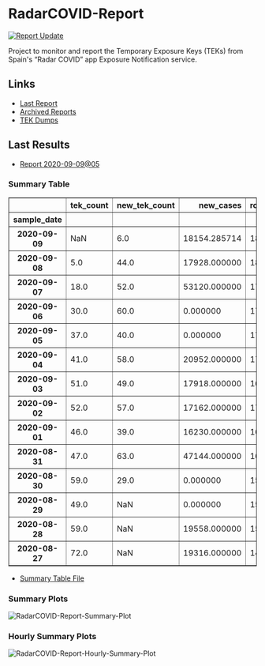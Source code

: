 # RadarCOVID-Report

[![Report Update](https://github.com/pvieito/RadarCOVID-Report/workflows/Report%20Update/badge.svg?event=schedule)](https://github.com/pvieito/RadarCOVID-Report/blob/master/RadarCOVID-Report.ipynb)

Project to monitor and report the Temporary Exposure Keys (TEKs) from Spain's “Radar COVID” app Exposure Notification service.

## Links

- [Last Report](https://github.com/pvieito/RadarCOVID-Report/blob/master/Notebooks/RadarCOVID-Report/Current/RadarCOVID-Report.ipynb) 
- [Archived Reports](https://github.com/pvieito/RadarCOVID-Report/tree/master/Notebooks/RadarCOVID-Report)
- [TEK Dumps](https://github.com/pvieito/RadarCOVID-Report/tree/master/Data/TEKs)

## Last Results

- [Report 2020-09-09@05](https://github.com/pvieito/RadarCOVID-Report/blob/master/Notebooks/RadarCOVID-Report/Hourly/RadarCOVID-Report-2020-09-09@05.ipynb)

### Summary Table

<table border="1" class="dataframe">
  <thead>
    <tr style="text-align: right;">
      <th></th>
      <th>tek_count</th>
      <th>new_tek_count</th>
      <th>new_cases</th>
      <th>rolling_mean_new_cases</th>
      <th>tek_count_per_new_case</th>
      <th>new_tek_count_per_new_case</th>
      <th>new_tek_devices</th>
      <th>new_tek_devices_per_new_case</th>
      <th>new_tek_count_per_new_tek_device</th>
    </tr>
    <tr>
      <th>sample_date</th>
      <th></th>
      <th></th>
      <th></th>
      <th></th>
      <th></th>
      <th></th>
      <th></th>
      <th></th>
      <th></th>
    </tr>
  </thead>
  <tbody>
    <tr>
      <th>2020-09-09</th>
      <td>NaN</td>
      <td>6.0</td>
      <td>18154.285714</td>
      <td>18154.285714</td>
      <td>NaN</td>
      <td>0.000331</td>
      <td>5.0</td>
      <td>0.000275</td>
      <td>1.200000</td>
    </tr>
    <tr>
      <th>2020-09-08</th>
      <td>5.0</td>
      <td>44.0</td>
      <td>17928.000000</td>
      <td>18154.285714</td>
      <td>0.000275</td>
      <td>0.002424</td>
      <td>18.0</td>
      <td>0.000992</td>
      <td>2.444444</td>
    </tr>
    <tr>
      <th>2020-09-07</th>
      <td>18.0</td>
      <td>52.0</td>
      <td>53120.000000</td>
      <td>17911.714286</td>
      <td>0.001005</td>
      <td>0.002903</td>
      <td>22.0</td>
      <td>0.001228</td>
      <td>2.363636</td>
    </tr>
    <tr>
      <th>2020-09-06</th>
      <td>30.0</td>
      <td>60.0</td>
      <td>0.000000</td>
      <td>17058.000000</td>
      <td>0.001759</td>
      <td>0.003517</td>
      <td>24.0</td>
      <td>0.001407</td>
      <td>2.500000</td>
    </tr>
    <tr>
      <th>2020-09-05</th>
      <td>37.0</td>
      <td>40.0</td>
      <td>0.000000</td>
      <td>17058.000000</td>
      <td>0.002169</td>
      <td>0.002345</td>
      <td>17.0</td>
      <td>0.000997</td>
      <td>2.352941</td>
    </tr>
    <tr>
      <th>2020-09-04</th>
      <td>41.0</td>
      <td>58.0</td>
      <td>20952.000000</td>
      <td>17058.000000</td>
      <td>0.002404</td>
      <td>0.003400</td>
      <td>20.0</td>
      <td>0.001172</td>
      <td>2.900000</td>
    </tr>
    <tr>
      <th>2020-09-03</th>
      <td>51.0</td>
      <td>49.0</td>
      <td>17918.000000</td>
      <td>16858.857143</td>
      <td>0.003025</td>
      <td>0.002906</td>
      <td>19.0</td>
      <td>0.001127</td>
      <td>2.578947</td>
    </tr>
    <tr>
      <th>2020-09-02</th>
      <td>52.0</td>
      <td>57.0</td>
      <td>17162.000000</td>
      <td>17058.571429</td>
      <td>0.003048</td>
      <td>0.003341</td>
      <td>14.0</td>
      <td>0.000821</td>
      <td>4.071429</td>
    </tr>
    <tr>
      <th>2020-09-01</th>
      <td>46.0</td>
      <td>39.0</td>
      <td>16230.000000</td>
      <td>16691.428571</td>
      <td>0.002756</td>
      <td>0.002337</td>
      <td>14.0</td>
      <td>0.000839</td>
      <td>2.785714</td>
    </tr>
    <tr>
      <th>2020-08-31</th>
      <td>47.0</td>
      <td>63.0</td>
      <td>47144.000000</td>
      <td>16406.285714</td>
      <td>0.002865</td>
      <td>0.003840</td>
      <td>25.0</td>
      <td>0.001524</td>
      <td>2.520000</td>
    </tr>
    <tr>
      <th>2020-08-30</th>
      <td>59.0</td>
      <td>29.0</td>
      <td>0.000000</td>
      <td>15209.142857</td>
      <td>0.003879</td>
      <td>0.001907</td>
      <td>16.0</td>
      <td>0.001052</td>
      <td>1.812500</td>
    </tr>
    <tr>
      <th>2020-08-29</th>
      <td>49.0</td>
      <td>NaN</td>
      <td>0.000000</td>
      <td>15209.142857</td>
      <td>0.003222</td>
      <td>NaN</td>
      <td>27.0</td>
      <td>0.001775</td>
      <td>NaN</td>
    </tr>
    <tr>
      <th>2020-08-28</th>
      <td>59.0</td>
      <td>NaN</td>
      <td>19558.000000</td>
      <td>15209.142857</td>
      <td>0.003879</td>
      <td>NaN</td>
      <td>NaN</td>
      <td>NaN</td>
      <td>NaN</td>
    </tr>
    <tr>
      <th>2020-08-27</th>
      <td>72.0</td>
      <td>NaN</td>
      <td>19316.000000</td>
      <td>14743.142857</td>
      <td>0.004884</td>
      <td>NaN</td>
      <td>NaN</td>
      <td>NaN</td>
      <td>NaN</td>
    </tr>
  </tbody>
</table>

- [Summary Table File](https://github.com/pvieito/RadarCOVID-Report/blob/master/Data/Resources/Current/RadarCOVID-Report-Summary-Table.csv)

### Summary Plots

![RadarCOVID-Report-Summary-Plot](https://github.com/pvieito/RadarCOVID-Report/raw/master/Data/Resources/Current/RadarCOVID-Report-Summary-Plots.png)

### Hourly Summary Plots

![RadarCOVID-Report-Hourly-Summary-Plot](https://github.com/pvieito/RadarCOVID-Report/raw/master/Data/Resources/Current/RadarCOVID-Report-Hourly-Summary-Plots.png)
